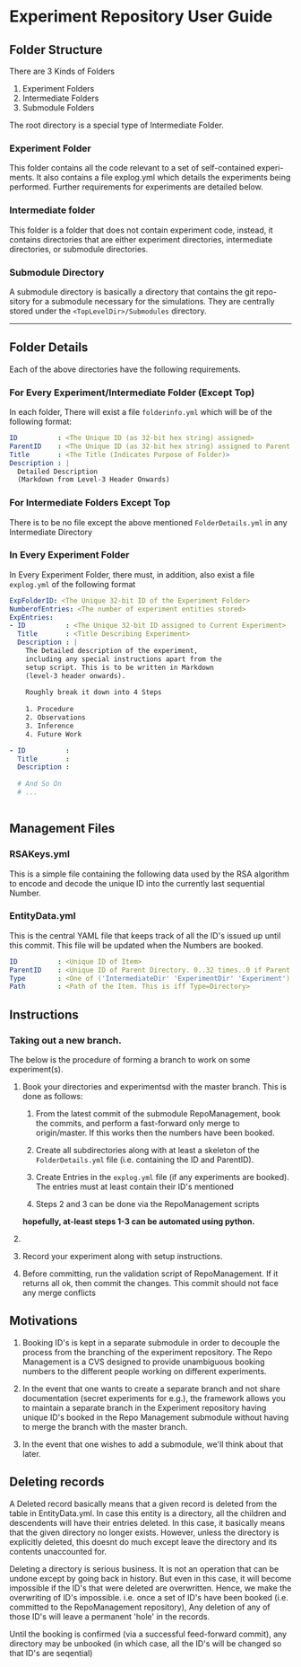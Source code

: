 # Experiment Repository User Guide

##  Folder Structure

There are 3 Kinds of Folders

1.  Experiment Folders
2.  Intermediate Folders
3.  Submodule Folders

The root directory is a special type of Intermediate Folder.

###   Experiment Folder

This folder contains all the code relevant to a set of self-contained experi-ments. It also contains a file explog.yml which details the experiments being performed. Further requirements for experiments are detailed below.

###   Intermediate folder

This folder is a folder that does not contain experiment code, instead, it contains directories that are either experiment directories, intermediate directories, or submodule directories.

###   Submodule Directory

A submodule directory is basically a directory that contains the git repo-sitory for a submodule necessary for the simulations. They are centrally stored under the `<TopLevelDir>/Submodules` directory.

---------------------------------------------------------------------------

##  Folder Details

Each of the above directories have the following requirements.

###   For Every Experiment/Intermediate Folder (Except Top)

In each folder, There will exist a file `folderinfo.yml` which will be of the following format:

```yaml
ID          : <The Unique ID (as 32-bit hex string) assigned>
ParentID    : <The Unique ID (as 32-bit hex string) assigned to Parent Folder>
Title       : <The Title (Indicates Purpose of Folder)>
Description : |
  Detailed Description 
  (Markdown from Level-3 Header Onwards)
```

###   For Intermediate Folders Except Top

There is to be no file except the above mentioned `FolderDetails.yml` in any Intermediate Directory

###   In Every Experiment Folder

In Every Experiment Folder, there must, in addition, also exist a file 
`explog.yml` of the following format

```yaml
ExpFolderID: <The Unique 32-bit ID of the Experiment Folder>
NumberofEntries: <The number of experiment entities stored>
ExpEntries:
- ID          : <The Unique 32-bit ID assigned to Current Experiment>
  Title       : <Title Describing Experiment>
  Description : |
    The Detailed description of the experiment,
    including any special instructions apart from the
    setup script. This is to be written in Markdown 
    (level-3 header onwards).
    
    Roughly break it down into 4 Steps
    
    1. Procedure
    2. Observations
    3. Inference
    4. Future Work

- ID          :
  Title       :
  Description :
  
  # And So On
  # ...
 
```

##  Management Files

###   RSAKeys.yml

This is a simple file containing the following data used by the RSA algorithm to encode and decode the unique ID into the currently last sequential Number.

###   EntityData.yml

This is the central YAML file that keeps track of all the ID's issued up until this commit. This file will be updated when the Numbers are booked.

```yaml
ID          : <Unique ID of Item>
ParentID    : <Unique ID of Parent Directory. 0..32 times..0 if Parent is root>
Type        : <One of ('IntermediateDir' 'ExperimentDir' 'Experiment') >
Path        : <Path of the Item. This is iff Type=Directory>
```

## Instructions

###   Taking out a new branch.

The below is the procedure of forming a branch to work on some experiment(s).

1.  Book your directories and experimentsd with the master branch. This is done as follows:
    
    1.  From the latest commit of the submodule RepoManagement, book the 
        commits, and perform a fast-forward only merge to origin/master. If 
        this works then the numbers have been booked.

    2.  Create all subdirectories along with at least a skeleton of the 
        `FolderDetails.yml` file (i.e. containing the ID and ParentID).

    3.  Create Entries in the `explog.yml` file (if any experiments are 
        booked). The entries must at least contain their ID's mentioned
    
    4.  Steps 2 and 3 can be done via the RepoManagement scripts
    
    __hopefully, at-least steps 1-3 can be automated using python.__

2.  
2.  Record your experiment along with setup instructions.
    
3.  Before committing, run the validation script of RepoManagement. If it 
    returns all ok, then commit the changes. This commit should not face any 
    merge conflicts

##  Motivations

1.  Booking ID's is kept in a separate submodule in order to decouple the 
    process from the branching of the experiment repository. The Repo 
    Management is a CVS designed to provide unambiguous booking numbers to the 
    different people working on different experiments.

2.  In the event that one wants to create a separate branch and not share 
    documentation (secret experiments for e.g.), the framework allows you to 
    maintain a separate branch in the Experiment repository having unique ID's 
    booked in the Repo Management submodule without having to merge the branch 
    with the master branch.

3.  In the event that one wishes to add a submodule, we'll think about that 
    later.

## Deleting records

A Deleted record basically means that a given record is deleted from the table 
in EntityData.yml. In case this entity is a directory, all the children and 
descendents will have their entries deleted. In this case, it basically means 
that the given directory no longer exists. However, unless the directory is 
explicitly deleted, this doesnt do much except leave the directory and its 
contents unaccounted for.

Deleting a directory is serious business. It is not an operation that can be undone except by going back in history. But even in this case, it will become impossible if the ID's that were deleted are overwritten. Hence, we make the overwriting of ID's impossible. i.e. once a set of ID's have been booked (i.e. committed to the RepoManagement repository), Any deletion of any of those ID's will leave a permanent 'hole' in the records. 

Until the booking is confirmed (via a successful feed-forward commit), any directory may be unbooked (in which case, all the ID's will be changed so that ID's are seqential)